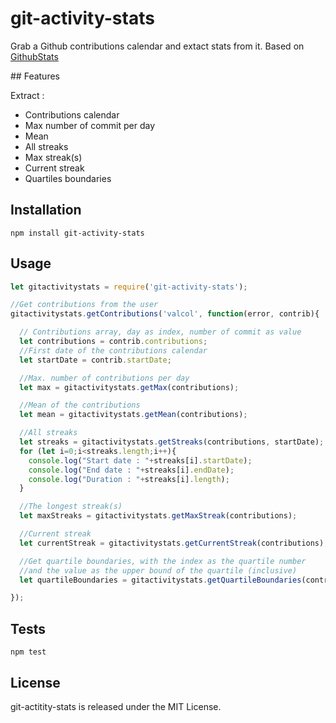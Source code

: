 # git-activity-stats

Grab a Github contributions calendar and extact stats from it.
Based on [GithubStats](https://github.com/akerl/githubstats)

## Features

Extract :

* Contributions calendar
* Max number of commit per day
* Mean
* All streaks
* Max streak(s)
* Current streak
* Quartiles boundaries

## Installation

`npm install git-activity-stats`

## Usage

```javascript
let gitactivitystats = require('git-activity-stats');

//Get contributions from the user
gitactivitystats.getContributions('valcol', function(error, contrib){

  // Contributions array, day as index, number of commit as value
  let contributions = contrib.contributions;
  //First date of the contributions calendar
  let startDate = contrib.startDate;

  //Max. number of contributions per day
  let max = gitactivitystats.getMax(contributions);

  //Mean of the contributions
  let mean = gitactivitystats.getMean(contributions);

  //All streaks
  let streaks = gitactivitystats.getStreaks(contributions, startDate);
  for (let i=0;i<streaks.length;i++){
    console.log("Start date : "+streaks[i].startDate);
    console.log("End date : "+streaks[i].endDate);
    console.log("Duration : "+streaks[i].length);
  }

  //The longest streak(s)
  let maxStreaks = gitactivitystats.getMaxStreak(contributions);

  //Current streak
  let currentStreak = gitactivitystats.getCurrentStreak(contributions);

  //Get quartile boundaries, with the index as the quartile number
  //and the value as the upper bound of the quartile (inclusive)
  let quartileBoundaries = gitactivitystats.getQuartileBoundaries(contributions);

});
```

## Tests

  `npm test`

## License

git-actitity-stats is released under the MIT License.
